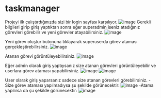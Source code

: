# taskmanager
Projeyi ilk çalıştırdığınızda sizi bir login sayfası karşılıyor.
![image](https://github.com/user-attachments/assets/6d68f164-895a-40bc-b7d8-81ce97131c18)
Gerekli bilgileri girip giriş yaptıktan sonra eğer superadmin iseniz atadığınız görevleri görebilir ve yeni görevler atayabilirsiniz.
![image](https://github.com/user-attachments/assets/3345ac49-2d48-4df6-ac6a-e8f0a6c1921c)

Yeni görev oluştur butonuna tıklayarak superuserda görev ataması gerçekleştirebilirsiniz.
![image](https://github.com/user-attachments/assets/4f830e67-6c20-4749-a79d-8af19bef77ed)

Atanan görevi görüntüleyebilirsiniz.
![image](https://github.com/user-attachments/assets/5721d67c-4ae9-444c-90c2-cb909741afdd)


Eğer admin olarak giriş yaptıysanız size atanan görevleri görüntüleyebilir ve userlara görev ataması yapabilirsiniz.
![image](https://github.com/user-attachments/assets/c032445f-2e05-4081-9d9c-3e5bc34c5721)
![image](https://github.com/user-attachments/assets/d3e4dc6d-0ec2-4bc2-8beb-5b554fe2a358)

User olarak giriş yaparsanız sadece size atanan görevleri görebilirsiniz.
-Size görev ataması yapılmadıysa şu şekilde görünecektir:
![image](https://github.com/user-attachments/assets/adc40ac8-cca0-4db5-b86c-895d0dbf1bc3)
-Atama yapılırsa da şu şekilde görünecektir:
![image](https://github.com/user-attachments/assets/7d64eaa3-a8cb-4abc-99e5-04fe78dec974)












